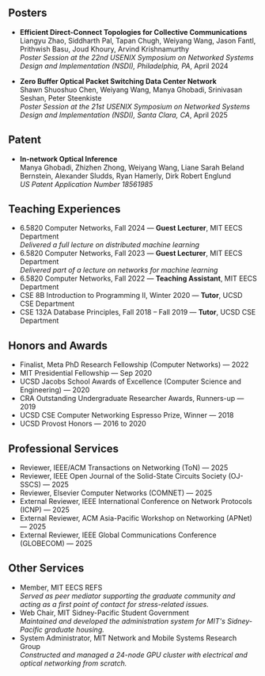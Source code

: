 ## Posters

- **Efficient Direct-Connect Topologies for Collective Communications**  
	Liangyu Zhao, Siddharth Pal, Tapan Chugh, Weiyang Wang, Jason Fantl, Prithwish Basu, Joud Khoury, Arvind Krishnamurthy  
	_Poster Session at the 22nd USENIX Symposium on Networked Systems Design and Implementation (NSDI), Philadelphia, PA_, April 2024

- **Zero Buffer Optical Packet Switching Data Center Network**  
	Shawn Shuoshuo Chen, Weiyang Wang, Manya Ghobadi, Srinivasan Seshan, Peter Steenkiste  
	_Poster Session at the 21st USENIX Symposium on Networked Systems Design and Implementation (NSDI), Santa Clara, CA_, April 2025


## Patent

- **In-network Optical Inference**  
	Manya Ghobadi, Zhizhen Zhong, Weiyang Wang, Liane Sarah Beland Bernstein, Alexander Sludds, Ryan Hamerly, Dirk Robert Englund  
	_US Patent Application Number 18561985_


## Teaching Experiences

- 6.5820 Computer Networks, Fall 2024 — **Guest Lecturer**, MIT EECS Department  
	_Delivered a full lecture on distributed machine learning_
- 6.5820 Computer Networks, Fall 2023 — **Guest Lecturer**, MIT EECS Department  
	_Delivered part of a lecture on networks for machine learning_
- 6.5820 Computer Networks, Fall 2022 — **Teaching Assistant**, MIT EECS Department
- CSE 8B Introduction to Programming II, Winter 2020 — **Tutor**, UCSD CSE Department
- CSE 132A Database Principles, Fall 2018 – Fall 2019 — **Tutor**, UCSD CSE Department


## Honors and Awards

- Finalist, Meta PhD Research Fellowship (Computer Networks) — 2022
- MIT Presidential Fellowship — Sep 2020
- UCSD Jacobs School Awards of Excellence (Computer Science and Engineering) — 2020
- CRA Outstanding Undergraduate Researcher Awards, Runners-up — 2019
- UCSD CSE Computer Networking Espresso Prize, Winner — 2018
- UCSD Provost Honors — 2016 to 2020


## Professional Services

- Reviewer, IEEE/ACM Transactions on Networking (ToN) — 2025
- Reviewer, IEEE Open Journal of the Solid-State Circuits Society (OJ-SSCS) — 2025
- Reviewer, Elsevier Computer Networks (COMNET) — 2025
- External Reviewer, IEEE International Conference on Network Protocols (ICNP) — 2025
- External Reviewer, ACM Asia-Pacific Workshop on Networking (APNet) — 2025
- External Reviewer, IEEE Global Communications Conference (GLOBECOM) — 2025


## Other Services

- Member, MIT EECS REFS<br>
    _Served as peer mediator supporting the graduate community and acting as a first point of contact for stress-related issues._
- Web Chair, MIT Sidney-Pacific Student Government<br>
	_Maintained and developed the administration system for MIT's Sidney-Pacific graduate housing._
- System Administrator, MIT Network and Mobile Systems Research Group<br>
	_Constructed and managed a 24-node GPU cluster with electrical and optical networking from scratch._

